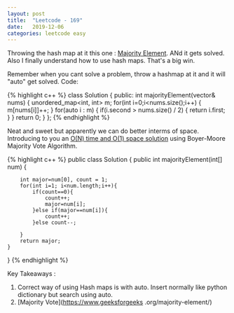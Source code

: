 ```yaml
---
layout: post
title:  "Leetcode - 169"
date:   2019-12-06
categories: leetcode easy
---
```

Throwing the hash map at it this one : [Majority Element](https://leetcode.com/problems/majority-element/ "Majority Element"). ANd it gets solved. Also I finally understand how to use hash maps. That's a big win.

Remember when you cant solve a problem, throw a hashmap at it and it will "auto" get solved. Code: 

{% highlight c++ %}
class Solution {
public:
    int majorityElement(vector<int>& nums) {
        unordered_map<int, int> m; 
        for(int i=0;i<nums.size();i++)
        {
            m[nums[i]]++;
        }
        for(auto i : m) 
          { 
        if(i.second > nums.size() / 2) 
        { 
            return i.first; 
        } 
    } 
        return 0;
    }
};
{% endhighlight %}

Neat and sweet but apparently we can do better interms of space. Introducing to you an [O(N) time and O(1) space solution](https://leetcode.com/problems/majority-element/discuss/51613/O(n)-time-O(1)-space-fastest-solution) using Boyer-Moore Majority Vote Algorithm.

{% highlight c++ %}
public class Solution {
    public int majorityElement(int[] num) {

        int major=num[0], count = 1;
        for(int i=1; i<num.length;i++){
            if(count==0){
                count++;
                major=num[i];
            }else if(major==num[i]){
                count++;
            }else count--;
            
        }
        return major;
    }
}
{% endhighlight %}

Key Takeaways :
1. Correct way of using Hash maps is with auto. Insert normally like python dictionary but search using auto.
2. [Majority Vote](https://www.geeksforgeeks .org/majority-element/)
